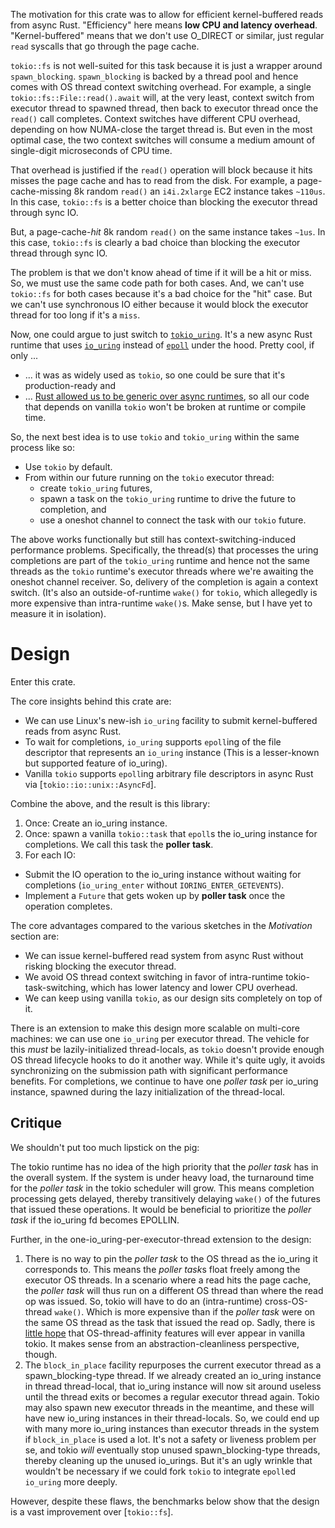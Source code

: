 The motivation for this crate was to allow for efficient kernel-buffered reads from async Rust.
"Efficiency" here means **low CPU and latency overhead**.
"Kernel-buffered" means that we don't use O_DIRECT or similar, just regular `read` syscalls that
go through the page cache.

`tokio::fs` is not well-suited for this task because it is just a wrapper around `spawn_blocking`.
`spawn_blocking` is backed by a thread pool and hence comes with OS thread context switching overhead.
For example, a single `tokio::fs::File::read().await` will, at the very least, context switch from
executor thread to spawned thread, then back to executor thread once the `read()` call completes.
Context switches have different CPU overhead, depending on how NUMA-close the target thread is.
But even in the most optimal case, the two context switches will consume
a medium amount of single-digit microseconds of CPU time.

That overhead is justified if the `read()` operation will block because it hits misses the page cache and has to read from the disk.
For example, a page-cache-missing 8k random `read()` an `i4i.2xlarge` EC2 instance takes `~110us`.
In this case, `tokio::fs` is a better choice than blocking the executor thread through sync IO.

But, a page-cache-*hit* 8k random `read()` on the same instance takes `~1us`.
In this case, `tokio::fs` is clearly a bad choice than blocking the executor thread through sync IO.

The problem is that we don't know ahead of time if it will be a hit or miss.
So, we must use the same code path for both cases.
And, we can't use `tokio::fs` for both cases because it's a bad choice for the "hit" case.
But we can't use synchronous IO either because it would block the executor thread for too long if it's a `miss`.

Now, one could argue to just switch to [`tokio_uring`](https://docs.rs/tokio-uring/latest/tokio_uring/).
It's a new async Rust runtime that uses [`io_uring`](https://manpages.debian.org/unstable/liburing-dev/io_uring_enter.2.en.html)
instead of [`epoll`](https://manpages.debian.org/unstable/manpages/epoll.7.en.html) under the hood.
Pretty cool, if only ...
* ... it was as widely used as `tokio`, so one could be sure that it's production-ready and
* ... [Rust allowed us to be generic over async runtimes](https://github.com/rust-lang/wg-async/issues/45),
  so all our code that depends on vanilla `tokio` won't be broken at runtime or compile time.

So, the next best idea is to use `tokio` and `tokio_uring` within the same process like so:
- Use `tokio` by default.
- From within our future running on the `tokio` executor thread:
  - create `tokio_uring` futures,
  - spawn a task on the `tokio_uring` runtime to drive the future to completion, and
  - use a oneshot channel to connect the task with our `tokio` future.

The above works functionally but still has context-switching-induced performance problems.
Specifically, the thread(s) that processes the uring completions are part of the `tokio_uring` runtime
and hence not the same threads as the `tokio` runtime's executor threads where we're awaiting the
oneshot channel receiver.
So, delivery of the completion is again a context switch.
(It's also an outside-of-runtime `wake()` for `tokio`, which allegedly is more expensive than
 intra-runtime `wake()`s. Make sense, but I have yet to measure it in isolation).

# Design

Enter this crate.

The core insights behind this crate are:
* We can use Linux's new-ish `io_uring` facility to submit kernel-buffered reads from async Rust.
* To wait for completions, `io_uring` supports `epoll`ing of the file descriptor that represents an `io_uring` instance
  (This is a lesser-known but supported feature of io_uring).
* Vanilla `tokio` supports  `epoll`ing arbitrary file descriptors in async Rust via [`tokio::io::unix::AsyncFd`].

Combine the above, and the result is this library:

1. Once: Create an io_uring instance.
2. Once: spawn a vanilla `tokio::task` that `epoll`s the io_uring instance for completions.
   We call this task the **poller task**.
3. For each IO:
 * Submit the IO operation to the io_uring instance without waiting for completions (`io_uring_enter` without `IORING_ENTER_GETEVENTS`).
 * Implement a `Future` that gets woken up by **poller task** once the operation completes.

The core advantages compared to the various sketches in the *Motivation* section are:
* We can issue kernel-buffered read system from async Rust without risking blocking the executor thread.
* We avoid OS thread context switching in favor of intra-runtime tokio-task-switching, which has lower latency and lower CPU overhead.
* We can keep using vanilla `tokio`, as our design sits completely on top of it.

There is an extension to make this design more scalable on multi-core machines:
we can use one `io_uring` per executor thread. The vehicle for this _must_ be lazily-initialized
thread-locals, as `tokio` doesn't provide enough OS thread lifecycle hooks to do it another way.
While it's quite ugly, it avoids synchronizing on the submission path with significant performance benefits.
For completions, we continue to have one *poller task* per io_uring instance, spawned during
the lazy initialization of the thread-local.

## Critique

We shouldn't put too much lipstick on the pig:

The tokio runtime has no idea of the high priority that the *poller task* has in the overall system.
If the system is under heavy load, the turnaround time for the *poller task* in the tokio scheduler will grow.
This means completion processing gets delayed, thereby transitively delaying `wake()` of the futures that issued these operations.
It would be beneficial to prioritize the *poller task* if the io_uring fd becomes EPOLLIN.

Further, in the one-io_uring-per-executor-thread extension to the design:
  1. There is no way to pin the *poller task* to the OS thread as the io_uring it corresponds to.
     This means the *poller task*s float freely among the executor OS threads.
     In a scenario where a read hits the page cache, the *poller task* will thus run on a different OS thread
     than where the read op was issued. So, tokio will have to do an (intra-runtime) cross-OS-thread `wake()`.
     Which is more expensive than if the *poller task* were on the same OS thread as the task that issued the read op.
     Sadly, there is [little hope](https://discord.com/channels/500028886025895936/500336333500448798/1131667951657955481)
     that OS-thread-affinity features will ever appear in vanilla tokio.
     It makes sense from an abstraction-cleanliness perspective, though.
  2. The `block_in_place` facility repurposes the current executor thread as a spawn_blocking-type thread.
     If we already created an io_uring instance in thread thread-local, that io_uring instance will now sit around useless
     until the thread exits or becomes a regular executor thread again. Tokio may also spawn new executor threads
     in the meantime, and these will have new io_uring instances in their thread-locals.
     So, we could end up with many more io_uring instances than executor threads in the system
     if `block_in_place` is used a lot. It's not a safety or liveness problem per se, and tokio
     _will_ eventually stop unused spawn_blocking-type threads, thereby cleaning up the unused io_urings.
     But it's an ugly wrinkle that wouldn't be necessary if we could fork `tokio` to integrate `epoll`ed `io_uring` more deeply.

However, despite these flaws, the benchmarks below show that the design is a vast improvement over [`tokio::fs`].
